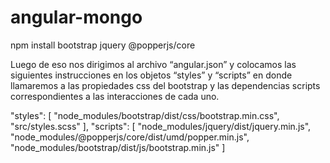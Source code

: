 # angular-mongo

npm install bootstrap jquery @popperjs/core

Luego de eso nos dirigimos al archivo “angular.json” y colocamos las siguientes instrucciones en los objetos “styles” y “scripts” 
en donde llamaremos a las propiedades css del bootstrap y las dependencias scripts correspondientes a las interacciones de cada uno.

"styles": [
  "node_modules/bootstrap/dist/css/bootstrap.min.css",
  "src/styles.scss"
],
"scripts": [
  "node_modules/jquery/dist/jquery.min.js",
  "node_modules/@popperjs/core/dist/umd/popper.min.js",
  "node_modules/bootstrap/dist/js/bootstrap.min.js"
]

